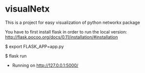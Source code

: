 # visualNetx
This is a project for easy visualization of python networkx package

You have to first install flask in order to run the local version: http://flask.pocoo.org/docs/0.11/installation/#installation

$ export FLASK_APP=app.py

$ flask run

 * Running on http://127.0.0.1:5000/
